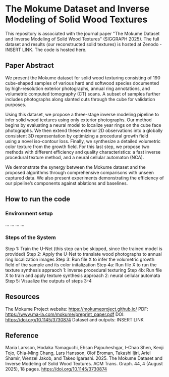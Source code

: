 # The Mokume Dataset and Inverse Modeling of Solid Wood Textures

This repository is associated with the journal paper "The Mokume Dataset and Inverse Modeling of Solid Wood Textures" (SIGGRAPH 2025). 
The full dataset and results (our reconstructed solid textures) is hosted at Zenodo - INSERT LINK.
The code is hosted here.

## Paper Abstract

We present the Mokume dataset for solid wood texturing consisting of 190 cube-shaped samples of various hard and softwood species documented by high-resolution exterior photographs, annual ring annotations, and volumetric computed tomography (CT) scans. A subset of samples further includes photographs along slanted cuts through the cube for validation purposes.

Using this dataset, we propose a three-stage inverse modeling pipeline to infer solid wood textures using only exterior photographs. Our method begins by evaluating a neural model to localize year rings on the cube face photographs. We then extend these exterior 2D observations into a globally consistent 3D representation by optimizing a procedural growth field using a novel iso-contour loss. Finally, we synthesize a detailed volumetric color texture from the growth field. For this last step, we propose two methods with different efficiency and quality characteristics: a fast inverse procedural texture method, and a neural cellular automaton (NCA). 

We demonstrate the synergy between the Mokume dataset and the proposed algorithms through comprehensive comparisons with unseen captured data. We also present experiments demonstrating the efficiency of our pipeline’s components against ablations and baselines. 

## How to run the code

### Environment setup

...
...
...
...

### Steps of the System

Step 1: Train the U-Net (this step can be skipped, since the trained model is provided)
Step 2: Apply the U-Net to translate wood photographs to annual ring localization images
Step 3: Run file X to infer the volumetric growth field of the sample and its color initalization
Step 4a: Run file X to run the texture synthesis appraoch 1: inverse procedural texturing
Step 4b: Run file X to train and apply texture synthesis approach 2: neural cellular automata
Step 5: Visualize the outputs of steps 3-4

## Resources

The Mokume Project website: https://mokumeproject.github.io/
PDF: https://www.ma-la.com/mokume/preprint_paper.pdf 
DOI: https://doi.org/10.1145/3730874
Dataset and outputs: INSERT LINK

## Reference

Maria Larsson, Hodaka Yamaguchi, Ehsan Pajouheshgar, I-Chao Shen, Kenji Tojo, Chia-Ming Chang, Lars Hansson, Olof Broman, Takashi Ijiri, Ariel Shamir, Wenzel Jakob, and Takeo Igarashi. 2025. The Mokume Dataset and Inverse Modeling of Solid Wood Textures. ACM Trans. Graph. 44, 4 (August 2025), 18 pages. https://doi.org/10.1145/3730874